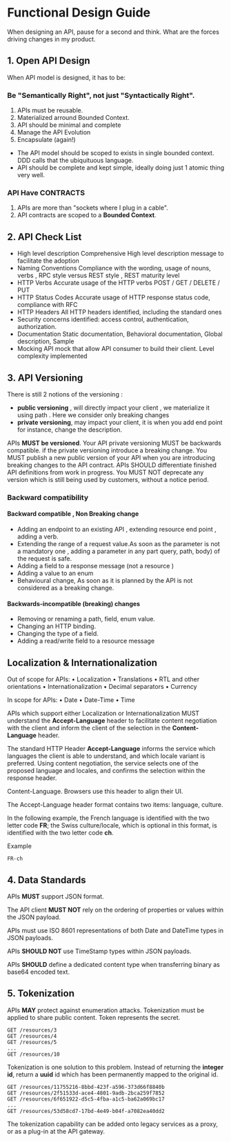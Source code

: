 # Functional Design Guide

When designing an API, pause for a second and think. What are the forces driving changes in my product.

## 1. Open API Design

When API model is designed, it has to be:
### Be "Semantically Right", not just "Syntactically Right".

1. APIs must be reusable.
2. Materialized arround Bounded Context.
3. API should be minimal and complete
4. Manage the API Evolution
5. Encapsulate (again!)

- The API model should be scoped to exists in  single bounded context. DDD calls that the ubiquituous language.
- API should be complete and kept simple, ideally doing just 1 atomic thing very well.

### API Have CONTRACTS 

1. APIs are more than "sockets where I plug in a cable".
2. API contracts are scoped to a <b>Bounded Context</b>.

## 2. API Check List

- High level description Comprehensive High level description message to facilitate the adoption
- Naming Conventions Compliance with the wording, usage of nouns, verbs , RPC style versus REST style , REST maturity level
- HTTP Verbs Accurate usage of the HTTP verbs POST / GET / DELETE / PUT
- HTTP Status Codes Accurate usage of HTTP response status code, compliance with RFC
- HTTP Headers All HTTP headers identified, including the standard ones
- Security concerns identified: access control, authentication, authorization.
- Documentation Static documentation, Behavioral documentation, Global description, Sample
- Mocking API mock that allow API consumer to build their client. Level complexity implemented

## 3. API Versioning

There is still 2 notions of the versioning : 
- <b>public versioning</b> , will directly impact your client , we materialize it using path . Here we consider only breaking changes 
- <b>private versioning</b>, may impact your client, it is when you add end point for instance, change the description.

APIs <b>MUST be versioned</b>. Your API private versioning MUST be backwards compatible. if the private versioning introduce a breaking change. You MUST publish a new public version of your API when you are introducing breaking changes to the API contract.
APIs SHOULD differentiate finished API definitions from work in progress. You MUST NOT deprecate any version which is still being used by customers, without a notice period.

### Backward compatibility

#### Backward compatible , Non Breaking change
- Adding an endpoint to an existing API , extending resource end point , adding a verb.
- Extending the range of a request value.As soon as the parameter is not a mandatory one , adding a parameter in any part query, path,
body) of the request is safe.
- Adding a field to a response message (not a resource )
- Adding a value to an enum
- Behavioural change, As soon as it is planned by the API is not considered as a breaking change.

#### Backwards-incompatible (breaking) changes
- Removing or renaming a path, field, enum value.
- Changing an HTTP binding.
- Changing the type of a field.
- Adding a read/write field to a resource message

## Localization & Internationalization

Out of scope for APIs:
• Localization
• Translations
• RTL and other orientations
• Internationalization
• Decimal separators
• Currency

In scope for APIs:
• Date
• Date-Time
• Time

APIs which support either Localization or Internationalization MUST understand the <b>Accept-Language</b> header to facilitate content negotiation with the client and inform the client of the selection in the <b>Content-Language</b> header.

The standard HTTP Header <b>Accept-Language</b> informs the service which languages the client is able to understand, and which locale variant is preferred. Using content negotiation, the service selects one of the proposed language and locales, and confirms the selection within the response header.

Content-Language. Browsers use this header to align their UI.

The Accept-Language header format contains two items: language, culture.

In the following example, the French language is identified with the two letter code <b>FR</b>; the Swiss culture/locale, which is optional in this format, is identified with the two letter code <b>ch</b>.

Example
```
FR-ch
```

## 4. Data Standards

APIs <b>MUST</b> support JSON format.

The API client <b>MUST NOT</b> rely on the ordering of properties or values within the JSON payload.

APIs must use ISO 8601 representations of both Date and DateTime types in JSON payloads.

APIs <b>SHOULD NOT</b> use TimeStamp types within JSON payloads.

APIs <b>SHOULD</b> define a dedicated content type when transferring binary as base64 encoded text.

## 5. Tokenization

APIs <b>MAY</b> protect against enumeration attacks. Tokenization must be applied to share public content. Token represents the secret.

```
GET /resources/3
GET /resources/4
GET /resources/5
...
GET /resources/10
```
Tokenization is one solution to this problem. Instead of returning the <b>integer id</b>, return a <b>uuid</b> id which has been permanently mapped to the original id.

```
GET /resources/11755216-8bbd-423f-a596-373d66f8840b
GET /resources/2f51533d-ace4-4801-9adb-2bca259f7852
GET /resources/6f651922-d5c5-4fba-a1c5-ba62a069bc17
...
GET /resources/53d58cd7-17bd-4e49-b04f-a7082ea40dd2
```

The tokenization capability can be added onto legacy services as a proxy, or as a plug-in at the API gateway.
